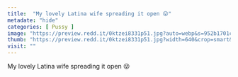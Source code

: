 ```yaml
---
title:  "My lovely Latina wife spreading it open 😜"
metadate: "hide"
categories: [ Pussy ]
image: "https://preview.redd.it/0ktzei8331p51.jpg?auto=webp&s=952b1701c967b4182485ccba473cf5780da9bf84"
thumb: "https://preview.redd.it/0ktzei8331p51.jpg?width=640&crop=smart&auto=webp&s=4eef271b93eaa9de5c92024f26d58ca9ddb9ff07"
visit: ""
---
```

My lovely Latina wife spreading it open 😜
